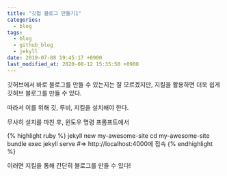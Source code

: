 ```yaml
---
title: "깃헙 블로그 만들기1"
categories:
  - blog
tags:
  - blog
  - github_blog
  - jekyll
date: 2019-07-08 19:45:17 +0900
last_modified_at: 2020-08-12 15:35:50 +0900
---
```

깃허브에서 바로 블로그를 만들 수 있는지는 잘 모르겠지만, 지킬을 활용하면 더욱 쉽게 깃허브 블로그를 만들 수 있다.

따라서 이를 위해 깃, 루비, 지킬을 설치해야 한다.

무사히 설치를 마친 후, 윈도우 명령 프롬프트에서

{% highlight ruby %}
jekyll new my-awesome-site
cd my-awesome-site
bundle exec jekyll serve
#=> http://localhost:4000에 접속
{% endhighlight %}

이러면 지킬을 통해 간단히 블로그를 만들 수 있다!
